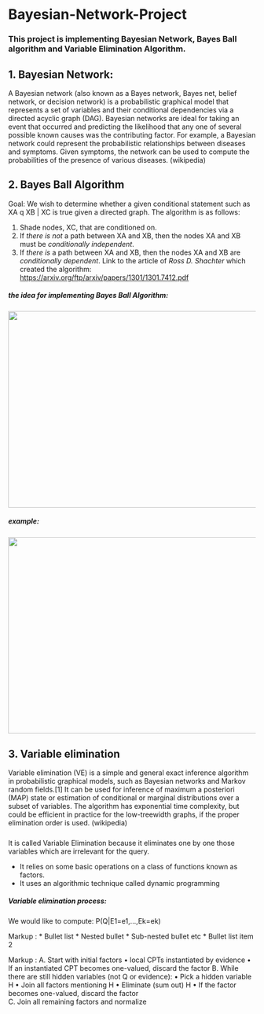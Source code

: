 # Bayesian-Network-Project
### This project is implementing Bayesian Network, Bayes Ball algorithm and Variable Elimination Algorithm.

## 1. Bayesian Network:
A Bayesian network (also known as a Bayes network, Bayes net, belief network, or decision network) is a probabilistic graphical model that represents a set of variables and their conditional dependencies via a directed acyclic graph (DAG). Bayesian networks are ideal for taking an event that occurred and predicting the likelihood that any one of several possible known causes was the contributing factor. For example, a Bayesian network could represent the probabilistic relationships between diseases and symptoms. Given symptoms, the network can be used to compute the probabilities of the presence of various diseases.
(wikipedia)

## 2. Bayes Ball Algorithm
Goal: We wish to determine whether a given conditional statement such as XA q XB | XC
is true given a directed graph.
The algorithm is as follows:
1. Shade nodes, XC, that are conditioned on.
2. If _there is not_ a path between XA and XB, then the nodes XA and XB must be _conditionally independent_.
3. If _there is_ a path between XA and XB, then the nodes XA and XB are _conditionally dependent_.
Link to the article of _Ross D. Shachter_ which created the algorithm: https://arxiv.org/ftp/arxiv/papers/1301/1301.7412.pdf
##### the idea for implementing Bayes Ball Algorithm:
<img src="https://user-images.githubusercontent.com/79406881/144015549-1545f298-e61d-44f4-ad71-cc76f41790ff.png" width="600" height="400">

##### example:
<img src="https://user-images.githubusercontent.com/79406881/144015833-acf0bfb0-acba-4d37-b7d5-12bd116ca99a.png" width="600" height="400">

## 3. Variable elimination
Variable elimination (VE) is a simple and general exact inference algorithm in probabilistic graphical models, such as Bayesian networks and Markov random fields.[1] It can be used for inference of maximum a posteriori (MAP) state or estimation of conditional or marginal distributions over a subset of variables. The algorithm has exponential time complexity, but could be efficient in practice for the low-treewidth graphs, if the proper elimination order is used. (wikipedia)
##### 
It is called Variable Elimination because it eliminates one by one those
variables which are irrelevant for the query.
- It relies on some basic operations on a class of functions known as
factors.
- It uses an algorithmic technique called dynamic programming
##### Variable elimination process:
We would like to compute: P(Q|E1=e1,...,Ek=ek)

Markup : * Bullet list
              * Nested bullet
                  * Sub-nested bullet etc
          * Bullet list item 2
          

Markup : A. Start with initial factors 
            • local CPTs instantiated by evidence 
            • If an instantiated CPT becomes one-valued, discard the factor 
          B. While there are still hidden variables (not Q or evidence): 
            • Pick a hidden variable H 
            • Join all factors mentioning H 
            • Eliminate (sum out) H 
            • If the factor becomes one-valued, discard the factor           
          C. Join all remaining factors and normalize 
